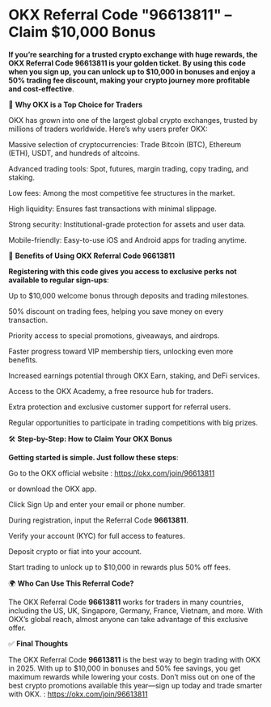 # OKX Referral Code "96613811" – Claim $10,000 Bonus

**If you’re searching for a trusted crypto exchange with huge rewards, the OKX Referral Code 96613811 is your golden ticket. By using this code when you sign up, you can unlock up to $10,000 in bonuses and enjoy a 50% trading fee discount, making your crypto journey more profitable and cost-effective**.

🌟 **Why OKX is a Top Choice for Traders**

OKX has grown into one of the largest global crypto exchanges, trusted by millions of traders worldwide. Here’s why users prefer OKX:

Massive selection of cryptocurrencies: Trade Bitcoin (BTC), Ethereum (ETH), USDT, and hundreds of altcoins.

Advanced trading tools: Spot, futures, margin trading, copy trading, and staking.

Low fees: Among the most competitive fee structures in the market.

High liquidity: Ensures fast transactions with minimal slippage.

Strong security: Institutional-grade protection for assets and user data.

Mobile-friendly: Easy-to-use iOS and Android apps for trading anytime.

🎁 **Benefits of Using OKX Referral Code 96613811**

**Registering with this code gives you access to exclusive perks not available to regular sign-ups**:

Up to $10,000 welcome bonus through deposits and trading milestones.

50% discount on trading fees, helping you save money on every transaction.

Priority access to special promotions, giveaways, and airdrops.

Faster progress toward VIP membership tiers, unlocking even more benefits.

Increased earnings potential through OKX Earn, staking, and DeFi services.

Access to the OKX Academy, a free resource hub for traders.

Extra protection and exclusive customer support for referral users.

Regular opportunities to participate in trading competitions with big prizes.

🛠️ **Step-by-Step: How to Claim Your OKX Bonus**

**Getting started is simple. Just follow these steps**:

Go to the OKX official website : https://okx.com/join/96613811

 or download the OKX app.

Click Sign Up and enter your email or phone number.

During registration, input the Referral Code **96613811**.

Verify your account (KYC) for full access to features.

Deposit crypto or fiat into your account.

Start trading to unlock up to $10,000 in rewards plus 50% off fees.

🌍 **Who Can Use This Referral Code?**

The OKX Referral Code **96613811** works for traders in many countries, including the US, UK, Singapore, Germany, France, Vietnam, and more. With OKX’s global reach, almost anyone can take advantage of this exclusive offer.

✅ **Final Thoughts**

The OKX Referral Code **96613811** is the best way to begin trading with OKX in 2025. With up to $10,000 in bonuses and 50% fee savings, you get maximum rewards while lowering your costs. Don’t miss out on one of the best crypto promotions available this year—sign up today and trade smarter with OKX. : https://okx.com/join/96613811
